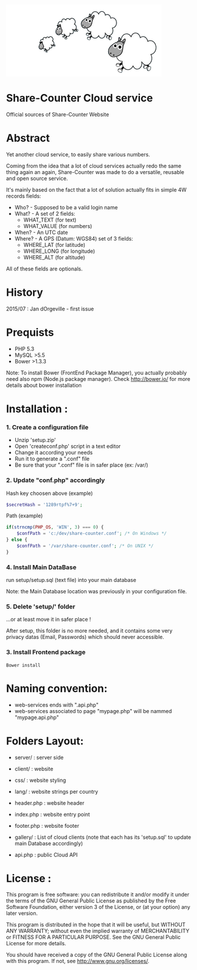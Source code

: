 <p align="left">
   <img src="css/logo.png" alt="banner"/>
</p>

Share-Counter Cloud service
============================

Official sources of Share-Counter Website

Abstract
========

Yet another cloud service, to easily share various numbers.

Coming from the idea that a lot of cloud services actually redo the same thing again an again,
Share-Counter was made to do a versatile, reusable and open source service.

It's mainly based on the fact that a lot of solution actually fits in simple 4W records fields:

* Who? - Supposed to be a valid login name
* What? - A set of 2 fields:
  * WHAT_TEXT (for text)
  * WHAT_VALUE (for numbers)
* When? - An UTC date
* Where? - A GPS (Datum: WGS84) set of 3 fields:
  * WHERE_LAT (for latitude)
  * WHERE_LONG (for longitude)
  * WHERE_ALT (for altitude)

All of these fields are optionals.

History
=======

2015/07 : Jan dOrgeville - first issue

Prequists
=========

* PHP 5.3
* MySQL >5.5
* Bower >1.3.3

Note:
To install Bower (FrontEnd Package Manager), you actually probably need also npm (Node.js package manager). Check http://bower.io/ for more details about bower installation


Installation :
==============

### 1. Create a configuration file

* Unzip 'setup.zip'
* Open 'createconf.php' script in a text editor
* Change it according your needs
* Run it to generate a ".conf" file
* Be sure that your ".conf" file is in safer place (ex: /var/)

### 2. Update "conf.php" accordingly

Hash key choosen above (example)
```php
$secretHash = '1289rtpf%7+9'; 
```

Path (example)
```php
if(strncmp(PHP_OS, 'WIN', 3) === 0) {	
	$confPath = 'c:/dev/share-counter.conf'; /* On Windows */
} else {	
	$confPath = '/var/share-counter.conf'; /* On UNIX */
}
```

### 4. Install Main DataBase

run setup/setup.sql (text file) into your main database

Note: the Main Database location was previously in your configuration file.

### 5. Delete 'setup/' folder

...or at least move it in safer place !

After setup, this folder is no more needed, and it contains some very privacy datas (Email, Passwords) which should never accessible.
 
### 3. Install Frontend package

```
Bower install
```

Naming convention:
==================

* web-services ends with ".api.php"
* web-services associated to page "mypage.php" will be nammed "mypage.api.php"

Folders Layout:
===============

* server/    : server side

* client/    : website
* css/       : website styling
* lang/      : website strings per country
* header.php : website header
* index.php  : website entry point
* footer.php : website footer

* gallery/   : List of cloud clients (note that each has its 'setup.sql' to update main Database accordingly)

* api.php    : public Cloud API

License :
========

This program is free software: you can redistribute it and/or modify
it under the terms of the GNU General Public License as published by
the Free Software Foundation, either version 3 of the License, or
(at your option) any later version.

This program is distributed in the hope that it will be useful,
but WITHOUT ANY WARRANTY; without even the implied warranty of
MERCHANTABILITY or FITNESS FOR A PARTICULAR PURPOSE.  See the
GNU General Public License for more details.

You should have received a copy of the GNU General Public License
along with this program.  If not, see <http://www.gnu.org/licenses/>.